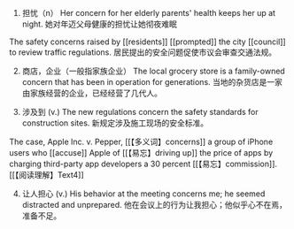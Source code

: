 1. 担忧（n）
Her concern for her elderly parents' health keeps her up at night.
她对年迈父母健康的担忧让她彻夜难眠

The safety concerns raised by [[residents]] [[prompted]] the city [[council]] to review traffic regulations.
居民提出的安全问题促使市议会审查交通法规。

2. 商店，企业（一般指家族企业）
The local grocery store is a family-owned concern that has been in operation for generations.
当地的杂货店是一家由家族经营的企业，已经经营了几代人。

3. 涉及到 (v.)
The new regulations concern the safety standards for construction sites.
新规定涉及施工现场的安全标准。

The case, Apple Inc. v. Pepper, [[【多义词】concerns]] a group of iPhone users who [[accuse]] Apple of [[【易忘】driving up]] the price of apps by charging third-party app developers a 30 percent [[【易忘】commission]].[[【阅读理解】Text4]]


4. 让人担心 (v.)
His behavior at the meeting concerns me; he seemed distracted and unprepared.
他在会议上的行为让我担心；他似乎心不在焉，准备不足。